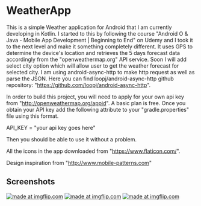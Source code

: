 # WeatherApp

This is a simple Weather application for Android that I am currently developing in Kotlin. I started to this by following the course "Android O & Java - Mobile App Development | Beginning to End" on Udemy and I took it to the next level and make it something completely different. It uses GPS to determine the device's location and retrieves the 5 days forecast data accordingly from the "openweathermap.org" API service. Soon I will add select city option which will allow user to get the weather forecast for selected city. I am using android-async-http to make http request as well as parse the JSON. Here you can find loopj/android-async-http github repository: "https://github.com/loopj/android-async-http".

In order to build this project, you will need to apply for your own api key from "http://openweathermap.org/appid". A basic plan is free. Once you obtain your API key add the following attribute to your "gradle.properties" file using this format.

API_KEY = "your api key goes here"

Then you should be able to use it without a problem.

All the icons in the app downloaded from "https://www.flaticon.com/".

Design inspiration from "http://www.mobile-patterns.com" 

## Screenshots

<a href="https://imgflip.com/gif/1yv3l5"><img src="https://i.imgflip.com/1yv3l5.gif" title="made at imgflip.com"/></a>
<a href="https://imgflip.com/gif/1yv3op"><img src="https://i.imgflip.com/1yv3op.gif" title="made at imgflip.com"/></a>
<a href="https://imgflip.com/gif/1yv3tw"><img src="https://i.imgflip.com/1yv3tw.gif" title="made at imgflip.com"/></a>
